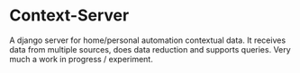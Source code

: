 # Context-Server
A django server for home/personal automation contextual data. It receives data from multiple sources, does data reduction and supports queries. Very much a work in progress / experiment.
